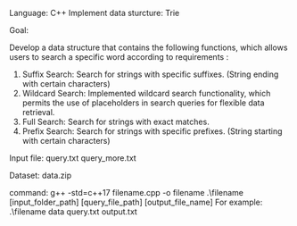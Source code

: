 Language: C++
Implement data sturcture: Trie

Goal:

Develop a data structure that contains the following functions, which allows users to search a specific word according to requirements :
1. Suffix Search: Search for strings with specific suffixes. (String ending with certain characters)
2. Wildcard Search: Implemented wildcard search functionality, which permits the use of placeholders in search queries for flexible data retrieval.
3. Full Search: Search for strings with exact matches.
4. Prefix Search: Search for strings with specific prefixes. (String starting with certain characters)


Input file:
query.txt
query_more.txt

Dataset:
data.zip

command:
g++ -std=c++17 filename.cpp -o filename
.\filename [input_folder_path] [query_file_path] [output_file_name]
For example: .\filename data query.txt output.txt
